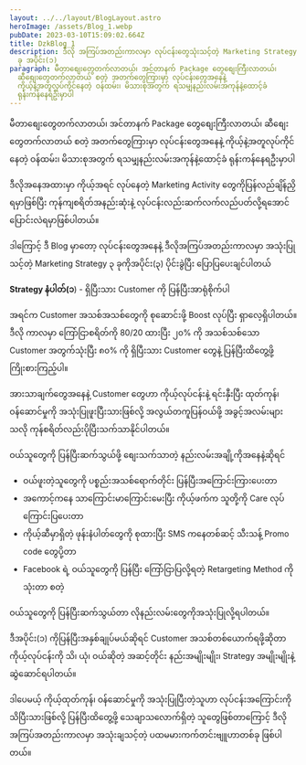 ```yaml
---
layout: ../../layout/BlogLayout.astro
heroImage: /assets/Blog_1.webp
pubDate: 2023-03-10T15:09:02.664Z
title: DzkBlog_1
description: ဒီလို အကြပ်အတည်းကာလမှာ လုပ်ငန်းတွေသုံးသင့်တဲ့ Marketing Strategy ၃
  ခု အပိုင်း(၁)
paragraph: မီတာစျေးတွေတက်လာတယ်၊ အင်တာနက် Package တွေစျေးကြီးလာတယ်၊
  ဆီစျေးတွေတက်လာတယ် စတဲ့ အတက်တွေကြားမှာ လုပ်ငန်းတွေအနေနဲ့
  ကိုယ့်နဲ့အတူလုပ်ကိုင်နေတဲ့ ဝန်ထမ်း၊ မိသားစုအတွက် ရသမျှနည်းလမ်းအကုန်နဲ့ထောင့်ခံ
  ရုန်းကန်နေရဦးမှာပါ
---
```

<!--StartFragment-->

မီတာစျေးတွေတက်လာတယ်၊ အင်တာနက် Package တွေစျေးကြီးလာတယ်၊ ဆီစျေးတွေတက်လာတယ် စတဲ့ အတက်တွေကြားမှာ လုပ်ငန်းတွေအနေနဲ့ ကိုယ့်နဲ့အတူလုပ်ကိုင်နေတဲ့ ဝန်ထမ်း၊ မိသားစုအတွက် ရသမျှနည်းလမ်းအကုန်နဲ့ထောင့်ခံ ရုန်းကန်နေရဦးမှာပါ

ဒီလိုအနေအထားမှာ ကိုယ့်အရင် လုပ်နေတဲ့ Marketing Activity တွေကိုပြန်လည်ချိန်ညှိရမှာဖြစ်ပြီး ကုန်ကျစရိတ်အနည်းဆုံးနဲ့ လုပ်ငန်းလည်းဆက်လက်လည်ပတ်လို့ရအောင် ပြောင်းလဲရမှာဖြစ်ပါတယ်။

ဒါကြောင့် ဒီ Blog မှာတော့ လုပ်ငန်းတွေအနေနဲ့ ဒီလိုအကြပ်အတည်းကာလမှာ အသုံးပြုသင့်တဲ့ Marketing Strategy ၃ ခုကိုအပိုင်း(၃) ပိုင်းခွဲပြီး ပြောပြပေးချင်ပါတယ်

**Strategy နံပါတ်(၁**) - ရှိပြီးသား Customer ကို ပြန်ပြီးအာရုံစိုက်ပါ

အရင်က Customer အသစ်အသစ်တွေကို စုဆောင်းဖို့ Boost လုပ်ပြီး ရှာလေ့ရှိပါတယ်။ ဒီလို ကာလမှာ ကြော်ငြာစရိတ်ကို 80/20 ထားပြီး ၂၀% ကို အသစ်သစ်သော Customer အတွက်သုံးပြီး ၈၀% ကို ရှိပြီးသား Customer တွေနဲ့ ပြန်ပြီးထိတွေ့ဖို့ကြိုးစားကြည့်ပါ။

အားသာချက်တွေအနေနဲ့ Customer တွေဟာ ကိုယ့်လုပ်ငန်းနဲ့ ရင်းနှီးပြီး ထုတ်ကုန်၊ ဝန်ဆောင်မှုကို အသုံးပြုဖူးပြီးသားဖြစ်လို့ အလွယ်တကူပြန်ဝယ်ဖို့ အခွင့်အလမ်းများသလို ကုန်စရိတ်လည်းပိုပြီးသက်သာနိုင်ပါတယ်။

ဝယ်သူတွေကို ပြန်ပြီးဆက်သွယ်ဖို့ စျေးသက်သာတဲ့ နည်းလမ်းအချို့ကိုအနေနဲ့ဆိုရင်

* ဝယ်ဖူးတဲ့သူတွေကို ပစ္စည်းအသစ်ရောက်တိုင်း ပြန်ပြီးအကြောင်းကြားပေးတာ
* အကောင့်ကနေ သာကြောင်းမာကြောင်းမေးပြီး ကိုယ့်ဖက်က သူတို့ကို Care လုပ်ကြောင်းပြပေးတာ
* ကိုယ့်ဆီမှာရှိတဲ့ ဖုန်းနံပါတ်တွေကို စုထားပြီး SMS ကနေတစ်ဆင့် သီးသန့် Promo code တွေပို့တာ
* Facebook ရဲ့ ဝယ်သူတွေကို ပြန်ပြီး ကြော်ငြာပြလို့ရတဲ့ Retargeting Method ကိုသုံးတာ စတဲ့

ဝယ်သူတွေကို ပြန်ပြီးဆက်သွယ်တာ လိုနည်းလမ်းတွေကိုအသုံးပြုလို့ရပါတယ်။

ဒီအပိုင်း(၁) ကိုပြန်ပြီးအနှစ်ချုပ်မယ်ဆိုရင် Customer အသစ်တစ်ယောက်ရဖို့ဆိုတာ ကိုယ့်လုပ်ငန်းကို သိ၊ ယုံ၊ ဝယ်ဆိုတဲ့ အဆင့်တိုင်း နည်းအမျိုးမျိုး၊ Strategy အမျိုးမျိုးနဲ့ ဆွဲဆောင်ရပါတယ်။

ဒါပေမယ့် ကိုယ့်ထုတ်ကုန်၊ ဝန်ဆောင်မှုကို အသုံးပြုပြီးတဲ့သူဟာ လုပ်ငန်းအကြောင်းကိုသိပြီးသားဖြစ်လို့ ပြန်ပြီးထိတွေ့ဖို့ သေချာသလောက်ရှိတဲ့ သူတွေဖြစ်တာကြောင့် ဒီလို အကြပ်အတည်းကာလမှာ အသုံးချသင့်တဲ့ ပထမမားကက်တင်းဗျူဟာတစ်ခု ဖြစ်ပါတယ်။

<!--EndFragment-->